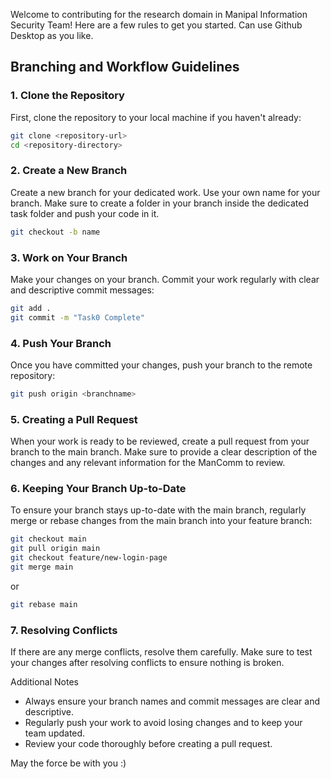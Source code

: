 Welcome to contributing for the research domain in Manipal Information Security Team! Here are a few rules to get you started. Can use Github Desktop as you like.

## Branching and Workflow Guidelines

### 1. Clone the Repository

First, clone the repository to your local machine if you haven't already:

```bash
git clone <repository-url>
cd <repository-directory>
```

### 2. Create a New Branch
Create a new branch for your dedicated work. Use your own name for your branch. Make sure to create a folder in your branch inside the dedicated task folder and push your code in it.

```bash
git checkout -b name
```

### 3. Work on Your Branch
Make your changes on your branch. Commit your work regularly with clear and descriptive commit messages:

```bash
git add .
git commit -m "Task0 Complete"
```

### 4. Push Your Branch
Once you have committed your changes, push your branch to the remote repository:
```bash
git push origin <branchname>
```

### 5. Creating a Pull Request
When your work is ready to be reviewed, create a pull request from your branch to the main branch. Make sure to provide a clear description of the changes and any relevant information for the ManComm to review.

### 6. Keeping Your Branch Up-to-Date
To ensure your branch stays up-to-date with the main branch, regularly merge or rebase changes from the main branch into your feature branch:

```bash
git checkout main
git pull origin main
git checkout feature/new-login-page
git merge main
```

or

```bash
git rebase main
```

### 7. Resolving Conflicts
If there are any merge conflicts, resolve them carefully. Make sure to test your changes after resolving conflicts to ensure nothing is broken.

Additional Notes
- Always ensure your branch names and commit messages are clear and descriptive.
- Regularly push your work to avoid losing changes and to keep your team updated.
- Review your code thoroughly before creating a pull request.

May the force be with you :)